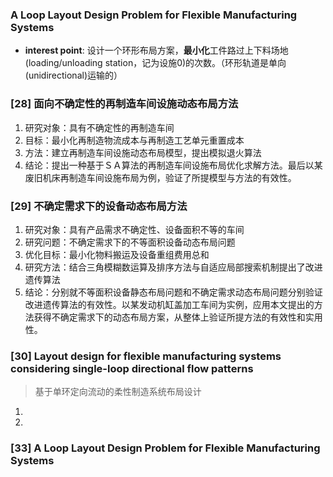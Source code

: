 ### A Loop Layout Design Problem for Flexible Manufacturing Systems
- **interest point**: 设计一个环形布局方案，**最小化**工件路过上下料场地(loading/unloading station，记为设施0)的次数。（环形轨道是单向(unidirectional)运输的）

### [28] 面向不确定性的再制造车间设施动态布局方法
1. 研究对象：具有不确定性的再制造车间
2. 目标：最小化再制造物流成本与再制造工艺单元重置成本
3. 方法：建立再制造车间设施动态布局模型，提出模拟退火算法
4. 结论：提出一种基于ＳＡ算法的再制造车间设施布局优化求解方法。最后以某废旧机床再制造车间设施布局为例，验证了所提模型与方法的有效性。

### [29] 不确定需求下的设备动态布局方法
1. 研究对象：具有产品需求不确定性、设备面积不等的车间
2. 研究问题：不确定需求下的不等面积设备动态布局问题
3. 优化目标：最小化物料搬运及设备重组费用总和
4. 研究方法：结合三角模糊数运算及排序方法与自适应局部搜索机制提出了改进遗传算法
5. 结论：分别就不等面积设备静态布局问题和不确定需求动态布局问题分别验证改进遗传算法的有效性。以某发动机缸盖加工车间为实例，应用本文提出的方法获得不确定需求下的动态布局方案，从整体上验证所提方法的有效性和实用性。

### [30] Layout design for flexible manufacturing systems considering single-loop directional flow patterns
>基于单环定向流动的柔性制造系统布局设计

1. 
2. 

### [33] A Loop Layout Design Problem for Flexible Manufacturing Systems
